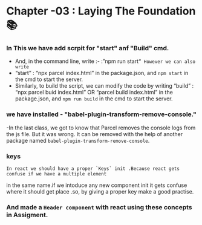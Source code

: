 # Chapter -03 : Laying The Foundation 📚
 
### In This we have add scrpit for "start" anf "Build" cmd.
- And, in the command line, write :- :”npm run start`”
However we can also write`
- “start” : “npx parcel index.html” in the package.json, and
   `npm start` in the cmd to start the server.
- Similarly, to build the script, we can modify the code by writing
  “build” : “npx parcel buid index.html” OR “parcel build index.html” in the package.json, and
  `npm run build` in the cmd to start the server.

### we have installed - "babel-plugin-transform-remove-console." 

  -In the last class, we got to know that Parcel removes the console logs from the js file. But it was wrong. It can be removed with the help of another package named `babel-plugin-transform-remove-console`. 

### keys 
    In react we should have a proper `Keys` init .Because react gets confuse if we have a multiple element 
in the same name.if we intoduce any new component init it gets confuse where it should get place .so, by giving a proper key make a good practise.

### And made a `Header component` with react using these concepts in Assigment.


